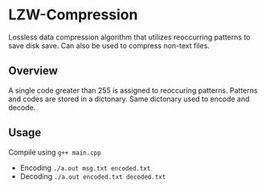 # LZW-Compression

Lossless data compression algorithm that utilizes reoccurring patterns to save disk save. Can also be used to compress non-text files. 

## Overview
A single code greater than 255 is assigned to reoccuring patterns. Patterns and codes are stored in a dictonary. Same dictonary used to encode and decode. 

## Usage

Compile using `g++ main.cpp` <br/>
* Encoding
`./a.out msg.txt encoded.txt`
* Decoding
`./a.out encoded.txt decoded.txt`
